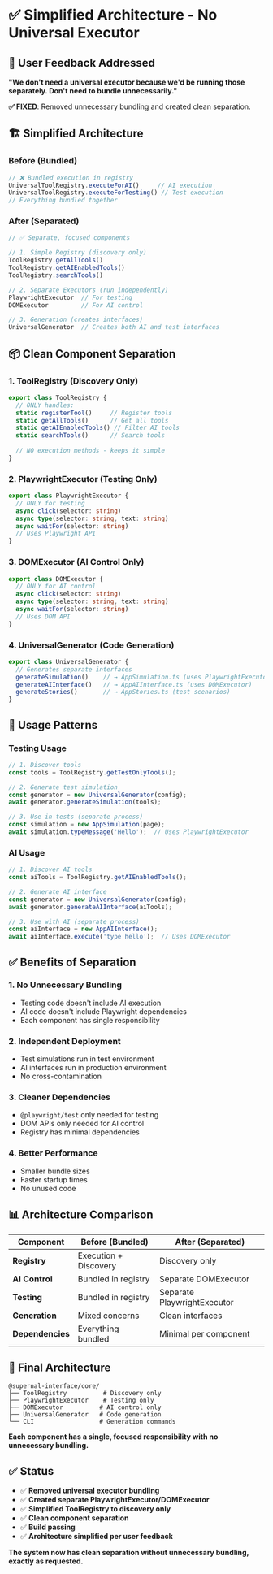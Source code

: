 # ✅ Simplified Architecture - No Universal Executor

## 🎯 User Feedback Addressed

**"We don't need a universal executor because we'd be running those separately. Don't need to bundle unnecessarily."**

**✅ FIXED**: Removed unnecessary bundling and created clean separation.

## 🏗️ Simplified Architecture

### **Before** (Bundled)
```typescript
// ❌ Bundled execution in registry
UniversalToolRegistry.executeForAI()     // AI execution
UniversalToolRegistry.executeForTesting() // Test execution
// Everything bundled together
```

### **After** (Separated)
```typescript
// ✅ Separate, focused components

// 1. Simple Registry (discovery only)
ToolRegistry.getAllTools()
ToolRegistry.getAIEnabledTools()
ToolRegistry.searchTools()

// 2. Separate Executors (run independently)
PlaywrightExecutor  // For testing
DOMExecutor         // For AI control

// 3. Generation (creates interfaces)
UniversalGenerator  // Creates both AI and test interfaces
```

## 📦 Clean Component Separation

### **1. ToolRegistry** (Discovery Only)
```typescript
export class ToolRegistry {
  // ONLY handles:
  static registerTool()     // Register tools
  static getAllTools()      // Get all tools
  static getAIEnabledTools() // Filter AI tools
  static searchTools()      // Search tools
  
  // NO execution methods - keeps it simple
}
```

### **2. PlaywrightExecutor** (Testing Only)
```typescript
export class PlaywrightExecutor {
  // ONLY for testing
  async click(selector: string)
  async type(selector: string, text: string)
  async waitFor(selector: string)
  // Uses Playwright API
}
```

### **3. DOMExecutor** (AI Control Only)
```typescript
export class DOMExecutor {
  // ONLY for AI control
  async click(selector: string)
  async type(selector: string, text: string)
  async waitFor(selector: string)
  // Uses DOM API
}
```

### **4. UniversalGenerator** (Code Generation)
```typescript
export class UniversalGenerator {
  // Generates separate interfaces
  generateSimulation()    // → AppSimulation.ts (uses PlaywrightExecutor)
  generateAIInterface()   // → AppAIInterface.ts (uses DOMExecutor)
  generateStories()       // → AppStories.ts (test scenarios)
}
```

## 🚀 Usage Patterns

### **Testing Usage**
```typescript
// 1. Discover tools
const tools = ToolRegistry.getTestOnlyTools();

// 2. Generate test simulation
const generator = new UniversalGenerator(config);
await generator.generateSimulation(tools);

// 3. Use in tests (separate process)
const simulation = new AppSimulation(page);
await simulation.typeMessage('Hello');  // Uses PlaywrightExecutor
```

### **AI Usage**
```typescript
// 1. Discover AI tools
const aiTools = ToolRegistry.getAIEnabledTools();

// 2. Generate AI interface
const generator = new UniversalGenerator(config);
await generator.generateAIInterface(aiTools);

// 3. Use with AI (separate process)
const aiInterface = new AppAIInterface();
await aiInterface.execute('type hello');  // Uses DOMExecutor
```

## ✅ Benefits of Separation

### **1. No Unnecessary Bundling**
- Testing code doesn't include AI execution
- AI code doesn't include Playwright dependencies
- Each component has single responsibility

### **2. Independent Deployment**
- Test simulations run in test environment
- AI interfaces run in production environment
- No cross-contamination

### **3. Cleaner Dependencies**
- `@playwright/test` only needed for testing
- DOM APIs only needed for AI control
- Registry has minimal dependencies

### **4. Better Performance**
- Smaller bundle sizes
- Faster startup times
- No unused code

## 📊 Architecture Comparison

| Component | Before (Bundled) | After (Separated) |
|-----------|------------------|-------------------|
| **Registry** | Execution + Discovery | Discovery only |
| **AI Control** | Bundled in registry | Separate DOMExecutor |
| **Testing** | Bundled in registry | Separate PlaywrightExecutor |
| **Generation** | Mixed concerns | Clean interfaces |
| **Dependencies** | Everything bundled | Minimal per component |

## 🎯 Final Architecture

```
@supernal-interface/core/
├── ToolRegistry          # Discovery only
├── PlaywrightExecutor    # Testing only  
├── DOMExecutor          # AI control only
├── UniversalGenerator   # Code generation
└── CLI                  # Generation commands
```

**Each component has a single, focused responsibility with no unnecessary bundling.**

## ✅ Status

- ✅ **Removed universal executor bundling**
- ✅ **Created separate PlaywrightExecutor/DOMExecutor**  
- ✅ **Simplified ToolRegistry to discovery only**
- ✅ **Clean component separation**
- ✅ **Build passing**
- ✅ **Architecture simplified per user feedback**

**The system now has clean separation without unnecessary bundling, exactly as requested.**
